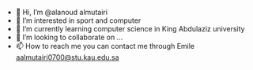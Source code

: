 - 👋 Hi, I’m @alanoud almutairi
- 👀 I’m interested in sport and computer
- 🌱 I’m currently learning computer science in King Abdulaziz university
- 💞️ I’m looking to collaborate on ...
- 📫 How to reach me you can contact me through Emile aalmutairi0700@stu.kau.edu.sa

